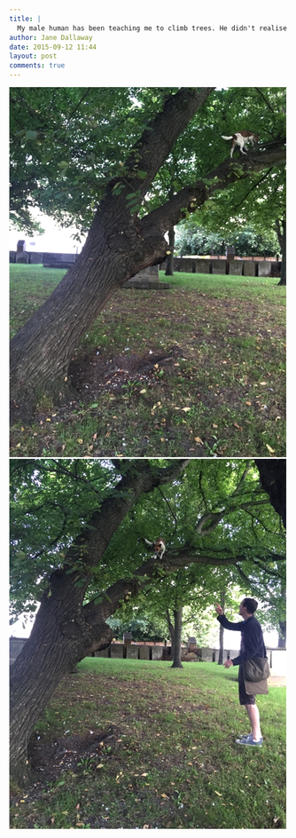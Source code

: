 ```yaml
---
title: |
  My male human has been teaching me to climb trees. He didn't realise I could climb quite so well!
author: Jane Dallaway
date: 2015-09-12 11:44
layout: post
comments: true
---
```


<div><a href="/media/tp_IMG_3581.JPG"><img src="/media/tp_thumb_IMG_3581.JPG" width="500" height="667"/></a></div><div><a href="/media/tp_IMG_3583.JPG"><img src="/media/tp_thumb_IMG_3583.JPG" width="500" height="667"/></a></div>



  


  




      